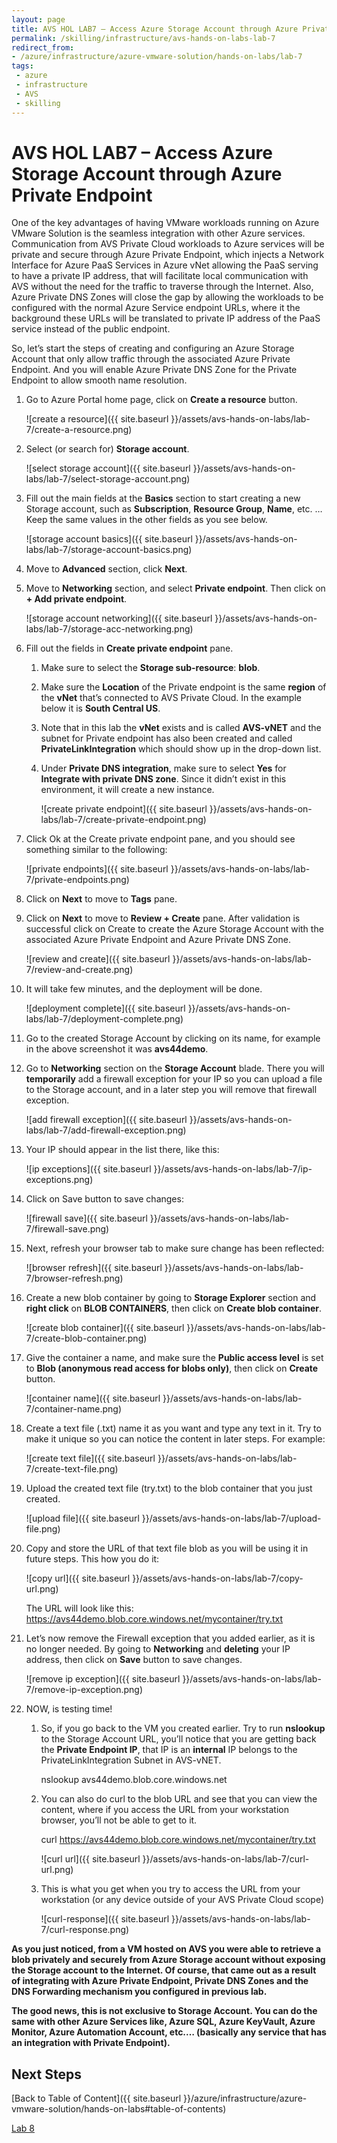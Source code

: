 ```yaml
---
layout: page
title: AVS HOL LAB7 – Access Azure Storage Account through Azure Private Endpoint
permalink: /skilling/infrastructure/avs-hands-on-labs-lab-7
redirect_from:
- /azure/infrastructure/azure-vmware-solution/hands-on-labs/lab-7
tags: 
 - azure
 - infrastructure
 - AVS
 - skilling
---
```


# AVS HOL LAB7 – Access Azure Storage Account through Azure Private Endpoint

One of the key advantages of having VMware workloads running on Azure VMware
Solution is the seamless integration with other Azure services. Communication
from AVS Private Cloud workloads to Azure services will be private and secure
through Azure Private Endpoint, which injects a Network Interface for Azure PaaS
Services in Azure vNet allowing the PaaS serving to have a private IP address,
that will facilitate local communication with AVS without the need for the
traffic to traverse through the Internet. Also, Azure Private DNS Zones will
close the gap by allowing the workloads to be configured with the normal Azure
Service endpoint URLs, where it the background these URLs will be translated to
private IP address of the PaaS service instead of the public endpoint.

So, let’s start the steps of creating and configuring an Azure Storage Account
that only allow traffic through the associated Azure Private Endpoint. And you
will enable Azure Private DNS Zone for the Private Endpoint to allow smooth name
resolution.

1. Go to Azure Portal home page, click on **Create a resource** button.

    ![create a resource]({{ site.baseurl }}/assets/avs-hands-on-labs/lab-7/create-a-resource.png)

2. Select (or search for) **Storage account**.  

    ![select storage account]({{ site.baseurl }}/assets/avs-hands-on-labs/lab-7/select-storage-account.png)

3. Fill out the main fields at the **Basics** section to start creating a new
   Storage account, such as **Subscription**, **Resource Group**, **Name**,
   etc. … Keep the same values in the other fields as you see below.  

   ![storage account basics]({{ site.baseurl }}/assets/avs-hands-on-labs/lab-7/storage-account-basics.png)

4. Move to **Advanced** section, click **Next**.

5. Move to **Networking** section, and select **Private endpoint**. Then click
   on **+ Add private endpoint**.

   ![storage account networking]({{ site.baseurl }}/assets/avs-hands-on-labs/lab-7/storage-acc-networking.png)

6. Fill out the fields in **Create private endpoint** pane.

   1. Make sure to select the **Storage sub-resource**: **blob**.

   2. Make sure the **Location** of the Private endpoint is the same
      **region** of the **vNet** that’s connected to AVS Private Cloud. In the
      example below it is **South Central US**.

   3. Note that in this lab the **vNet** exists and is called **AVS-vNET** and
      the subnet for Private endpoint has also been created and called
      **PrivateLinkIntegration** which should show up in the drop-down list.

   4. Under **Private DNS integration**, make sure to select **Yes** for
      **Integrate with private DNS zone**. Since it didn’t exist in this
      environment, it will create a new instance.

      ![create private endpoint]({{ site.baseurl }}/assets/avs-hands-on-labs/lab-7/create-private-endpoint.png)

7. Click Ok at the Create private endpoint pane, and you should see something
   similar to the following:

    ![private endpoints]({{ site.baseurl }}/assets/avs-hands-on-labs/lab-7/private-endpoints.png)

8. Click on **Next** to move to **Tags** pane.

9. Click on **Next** to move to **Review + Create** pane. After validation is
   successful click on Create to create the Azure Storage Account with the
   associated Azure Private Endpoint and Azure Private DNS Zone.

   ![review and create]({{ site.baseurl }}/assets/avs-hands-on-labs/lab-7/review-and-create.png)

10. It will take few minutes, and the deployment will be done.

    ![deployment complete]({{ site.baseurl }}/assets/avs-hands-on-labs/lab-7/deployment-complete.png)

11. Go to the created Storage Account by clicking on its name, for example in
    the above screenshot it was **avs44demo**.

12. Go to **Networking** section on the **Storage Account** blade. There you
    will **temporarily** add a firewall exception for your IP so you can upload
    a file to the Storage account, and in a later step you will remove that
    firewall exception.

    ![add firewall exception]({{ site.baseurl }}/assets/avs-hands-on-labs/lab-7/add-firewall-exception.png)

13. Your IP should appear in the list there, like this:  

    ![ip exceptions]({{ site.baseurl }}/assets/avs-hands-on-labs/lab-7/ip-exceptions.png)

14. Click on Save button to save changes:  

    ![firewall save]({{ site.baseurl }}/assets/avs-hands-on-labs/lab-7/firewall-save.png)

15. Next, refresh your browser tab to make sure change has been reflected:  

    ![browser refresh]({{ site.baseurl }}/assets/avs-hands-on-labs/lab-7/browser-refresh.png)

16. Create a new blob container by going to **Storage Explorer** section and
    **right click** on **BLOB CONTAINERS**, then click on **Create blob
    container**.  

    ![create blob container]({{ site.baseurl }}/assets/avs-hands-on-labs/lab-7/create-blob-container.png)

17. Give the container a name, and make sure the **Public access level** is set
    to **Blob (anonymous read access for blobs only)**, then click on **Create**
    button.  

    ![container name]({{ site.baseurl }}/assets/avs-hands-on-labs/lab-7/container-name.png)

18. Create a text file (.txt) name it as you want and type any text in it. Try
    to make it unique so you can notice the content in later steps. For example:

    ![create text file]({{ site.baseurl }}/assets/avs-hands-on-labs/lab-7/create-text-file.png)

19. Upload the created text file (try.txt) to the blob container that you just
    created.

    ![upload file]({{ site.baseurl }}/assets/avs-hands-on-labs/lab-7/upload-file.png)

20. Copy and store the URL of that text file blob as you will be using it in
    future steps. This how you do
    it:

    ![copy url]({{ site.baseurl }}/assets/avs-hands-on-labs/lab-7/copy-url.png)
  
    The URL will look like this:
    <https://avs44demo.blob.core.windows.net/mycontainer/try.txt>

21. Let’s now remove the Firewall exception that you added earlier, as it is no
    longer needed. By going to **Networking** and **deleting** your IP address,
    then click on **Save** button to save
    changes.

    ![remove ip exception]({{ site.baseurl }}/assets/avs-hands-on-labs/lab-7/remove-ip-exception.png)

22. NOW, is testing time!

    1. So, if you go back to the VM you created earlier. Try to run
       **nslookup** to the Storage Account URL, you’ll notice that you are
       getting back the **Private Endpoint IP**, that IP is an **internal** IP
       belongs to the PrivateLinkIntegration Subnet in AVS-vNET.

       nslookup avs44demo.blob.core.windows.net

    2. You can also do curl to the blob URL and see that you can view the
       content, where if you access the URL from your workstation browser,
       you’ll not be able to get to it.

       curl <https://avs44demo.blob.core.windows.net/mycontainer/try.txt>

       ![curl url]({{ site.baseurl }}/assets/avs-hands-on-labs/lab-7/curl-url.png)

    3. This is what you get when you try to access the URL from your
       workstation (or any device outside of your AVS Private Cloud scope)

       ![curl-response]({{ site.baseurl }}/assets/avs-hands-on-labs/lab-7/curl-response.png)

**As you just noticed, from a VM hosted on AVS you were able to retrieve a blob
privately and securely from Azure Storage account without exposing the Storage
account to the Internet. Of course, that came out as a result of integrating
with Azure Private Endpoint, Private DNS Zones and the DNS Forwarding mechanism
you configured in previous lab.**

**The good news, this is not exclusive to Storage Account. You can do the same
with other Azure Services like, Azure SQL, Azure KeyVault, Azure Monitor, Azure
Automation Account, etc.… (basically any service that has an integration with
Private Endpoint).**

## Next Steps

[Back to Table of Content]({{ site.baseurl }}/azure/infrastructure/azure-vmware-solution/hands-on-labs#table-of-contents)

[Lab 8](lab-8)
